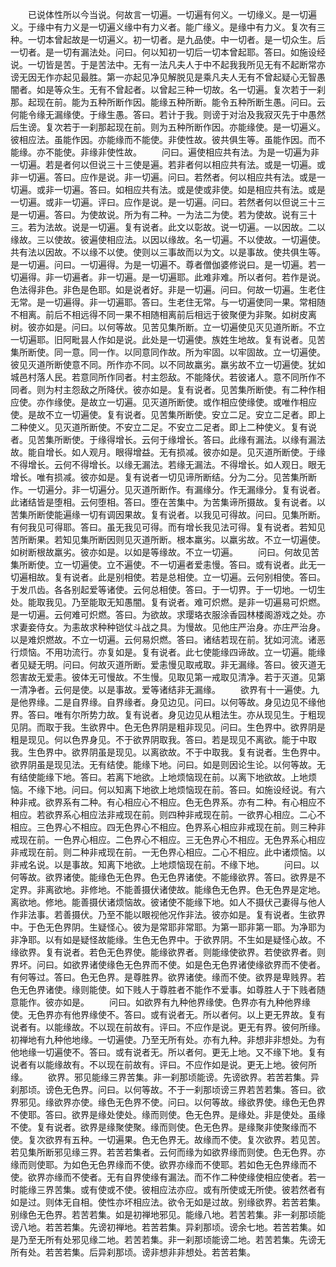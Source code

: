 <!-- { "loadSidebar": true } -->
　　已说体性所以今当说。何故言一切遍。一切遍有何义。一切缘义。是一切遍义。于缘中有力义是一切遍义缘中有力义者。能广缘义。是缘中有力义。复次有三种。一切本曾起故是一切遍义。初一切者。是九品使。中一切者。是一切众生。后一切者。是一切有漏法处。问曰。何以知初一切后一切本曾起耶。答曰。如施设经说。一切皆是苦。于是苦法中。无有一法凡夫人于中不起我我所见无有不起断常亦谤无因无作亦起见最胜。第一亦起见净见解脱见是乘凡夫人无有不曾起疑心无智愚闇者。如是等众生。无有不曾起者。以曾起三种一切故。名一切遍。复次若于一刹那。起现在前。能为五种所断作因。能缘五种所断。能令五种所断生愚。问曰。云何能令缘无漏缘使。于缘生愚。答曰。若计于我。则谤于对治及我寂灭先于中愚然后生谤。复次若于一刹那起现在前。则为五种所断作因。亦能缘使。是一切遍义。彼相应法。虽能作因。亦能缘而不能使。非使性故。彼共俱生等。虽能作因。而不能缘。亦不能使。非缘非使性故。
　　问曰。遍使相应共有法。为是一切遍为非一切遍。若是者何以但说三十三使是遍。若非者何以相应共有法。或是一切遍。或非一切遍。答曰。应作是说。非一切遍。问曰。若然者。何以相应共有法。或是一切遍。或非一切遍。答曰。如相应共有法。或是使或非使。如是相应共有法。或是一切遍。或非一切遍。评曰。应作是说。是一切遍。问曰。若然者何以但说三十三是一切遍。答曰。为使故说。所为有二种。一为法二为使。若为使故。说有三十三。若为法故。说是一切遍。复有说者。此文以彰故。说一切遍。一以因故。二以缘故。三以使故。彼遍使相应法。以因以缘故。名一切遍。不以使故。一切遍使。共有法以因故。不以缘不以使。使则以三事故而以为文。以是事故。使共俱生等。是一切遍。问曰。一切遍得。为是一切遍不。尊者僧伽婆修说曰。是一切遍。若一切遍得。非一切遍者。非一切遍。是一切遍耶。此难非难。所以者何。若作是说。色法得非色。非色是色耶。如是说者好。非是一切遍。问曰。何故一切遍。生老住无常。是一切遍得。非一切遍耶。答曰。生老住无常。与一切遍使同一果。常相随不相离。前后不相远得不同一果不相随相离前后相远于彼聚便为非聚。如树皮离树。彼亦如是。问曰。以何等故。见苦见集所断。立一切遍使见灭见道所断。不立一切遍耶。旧阿毗昙人作如是说。此处是一切遍使。族姓生地故。复有说者。见苦集所断使。同一意。同一作。以同意同作故。所为牢固。以牢固故。立一切遍使。彼见灭道所断使意不同。所作亦不同。以不同故羸劣。羸劣故不立一切遍使。犹如城邑村落人民。若意同所作同者。村主怨敌。不能降伏。若彼诸人。意不同所作不同者。则为村主怨敌之所降伏。彼亦如是。复有说者。见苦集所断使。有二种作相应使。亦作缘使。是故立一切遍。见灭道所断使。或作相应使缘使。或唯作相应使。是故不立一切遍使。复有说者。见苦集所断使。安立二足。安立二足者。即上二种使义。见灭道所断使。不安立二足。不安立二足者。即上二种使义。复有说者。见苦集所断使。于缘得增长。云何于缘增长。答曰。此缘有漏法。以缘有漏法故。能自增长。如人观月。眼得增益。无有损减。彼亦如是。见灭道所断使。于缘不得增长。云何不得增长。以缘无漏法。若缘无漏法。不得增长。如人观日。眼无增长。唯有损减。彼亦如是。复有说者一切见谛所断结。分为二分。见苦集所断作。一切遍分。非一切遍分。见灭道所断作。有漏缘分。作无漏缘分。复有说者。此诸结皆是堕相。云何堕相。答曰。堕在苦集中。为苦集谛所摄故。复有说者。以苦集所断使能遍缘一切有调因果故。复有说者。以我见可得故。问曰。见集所断。有何我见可得耶。答曰。虽无我见可得。而有增长我见法可得。复有说者。若知见苦所断果。若知见集所断因则见灭道所断。根本羸劣。以羸劣故。不立一切遍使。如树断根故羸劣。彼亦如是。以如是等缘故。不立一切遍。
　　问曰。何故见苦集所断使。立一切遍使。立不遍使。不一切遍者爱恚慢。答曰。或有说者。此无一切遍相故。复有说者。此是别相使。若是总相使。立一切遍。云何别相使。答曰。于发爪齿。各各别起爱等诸使。云何总相使。答曰。于一切界。于一切地。一切生处。能取我见。乃至能取无知愚闇。复有说者。难可炽燃。是非一切遍易可炽燃。是一切遍。云何难可炽燃。答曰。为欲故。求璎珞衣服涂香园林楼阁游戏之处。亦求妻妾侍女。为恚故求种种铠仗斗战之具。为慢故。见他庄严治身。亦庄严治身。以是难炽燃故。不立一切遍。云何易炽燃。答曰。诸结若现在前。犹如河流。诸恶行烦恼。不用功流行。亦复如是。复有说者。此七使能缘四谛故。立一切遍。能缘者见疑无明。问曰。何故灭道所断。爱恚慢见取戒取。非无漏缘。答曰。彼灭道无怨害故无爱恚。彼体无可慢故。不生慢。见取见第一戒取见清净。若于灭道。见第一清净者。云何是使。以是事故。爱等诸结非无漏缘。
　　欲界有十一遍使。九是他界缘。二是自界缘。自界缘者。身见边见。问曰。以何等故。身见边见不缘他界。答曰。唯有尔所势力故。复有说者。身见边见从粗法生。亦从现见生。于粗现见阴。而取于我。生欲界中。色无色界阴是粗非现见。问曰。生色界中。欲界阴是粗是现见。何以色界身见。不于欲界阴取我。答曰。若是现见不离欲。能于中取我。生色界中。欲界阴虽是现见。以离欲故。不于中取我。复有说者。生色界中。欲界阴虽是现见法。无有结使。能缘下地。问曰。如是则因论生论。以何等故。无有结使能缘下地。答曰。若离下地欲。上地烦恼现在前。以离下地欲故。上地烦恼。不缘下地。问曰。何以知离下地欲上地烦恼现在前。答曰。如施设经说。有六种非戒。欲界系有二种。有心相应心不相应。色无色界系。亦有二种。有心相应不相应。若欲界系心相应法非戒现在前。则四种非戒现在前。一欲界心相应。二心不相应。三色界心不相应。四无色界心不相应。色界系心相应非戒现在前。则三种非戒现在前。一色界心相应。二色界心不相应。三无色界心不相应。无色界系心相应非戒现在前。则二种非戒现在前。一无色界心相应。二心不相应。此中诸烦恼。以非戒名说。以是事故。知离下地欲。上地烦恼现在前。不缘下地。
　　问曰。以何等故。欲界诸使。能缘色无色界。色无色界诸使。不能缘欲界。答曰。欲界是不定界。非离欲地。非修地。不能善摄伏诸使故。能缘色无色界。色无色界是定地。离欲地。修地。能善摄伏诸烦恼故。彼诸使不能缘下地。如人不摄伏己妻得与他人作非法事。若善摄伏。乃至不能以眼视他况作非法。彼亦如是。复有说者。生欲界中。于色无色界阴。生疑怪心。彼为是常耶非常耶。为第一耶非第一耶。为净耶为非净耶。以有如是疑怪故能缘。生色无色界中。于欲界阴。不生如是疑怪心故。不缘欲界。复有说者。若色无色界使。能缘欲界者。则能缘使欲界。若使欲界者。则界坏。问曰。如欲界诸使缘色无色界而不使。如是色无色界诸使缘欲界而不使者。有何等过。答曰。色无色界。是尊胜界。欲界诸使。缘而不使。欲界是卑贱界。若色无色界诸使。缘则能使。如下贱人于尊胜者不能作不爱事。如尊胜人于下贱者随意能作。彼亦如是。
　　问曰。如欲界有九种他界缘使。色界亦有九种他界缘使。无色界亦有他界缘使不。答曰。或有说者无。所以者何。以上更无界故。复有说者有。以能缘故。不以现在前故有。评曰。不应作是说。更无有界。彼何所缘。初禅地有九种他地缘。一切遍使。乃至无所有处。亦有九种。非想非非想处。为有他地缘一切遍使不。答曰。或有说者无。所以者何。更无上地。又不缘下地。复有说者有以能缘故有。不以现在前故有。评曰。不应作如是说。更无上地。彼何所缘。
　　欲界。邪见能缘三界苦集。非一刹那顷能谤。先谤欲界。若苦若集。异刹那顷。谤色无色界。问曰。以何等故。不于一刹那顷谤三界若苦若集。答曰。欲界邪见。缘欲界亦使。缘色无色界不使。问曰。以何等故。缘欲界使。缘色无色界不使耶。答曰。欲界是缘处使处。缘而则使。色无色界。是缘处。非是使处。虽缘不使。复有说者。欲界是缘聚使聚。缘而则使。色无色界。是缘聚非使聚缘而不使。复次欲界有五种。一切遍果。色无色界无。故缘而不使。复次欲界。若见苦。若见集所断邪见缘三界。若苦若集者。云何而缘为如欲界缘而则使。色无色界。亦缘而则使耶。为如色无色界缘而不使。欲界亦缘而不使耶。若如色无色界缘而不使。欲界亦缘而不使者。无有自界使缘有漏法。而不作二种使缘使相应使者。若一时能缘三界苦集。或有使或不使。彼相应法亦应。或有所使或无所使。彼若然者有如是过。则体无自相。使性亦坏相应法。欲令无如是过故。别缘欲界。若苦若集。别缘色无色界。若苦若集。如是初禅地邪见。能缘八地。若苦若集。非一刹那顷能谤八地。若苦若集。先谤初禅地。若苦若集。异刹那顷。谤余七地。若苦若集。如是乃至无所有处邪见缘二地。若苦若集。非一刹那顷能谤二地。若苦若集。先谤无所有处。若苦若集。后异刹那顷。谤非想非非想处。若苦若集。

